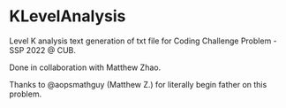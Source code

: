 # KLevelAnalysis
Level K analysis text generation of txt file for Coding Challenge Problem - SSP 2022 @ CUB.

Done in collaboration with Matthew Zhao.

Thanks to @aopsmathguy (Matthew Z.) for literally begin father on this problem.
